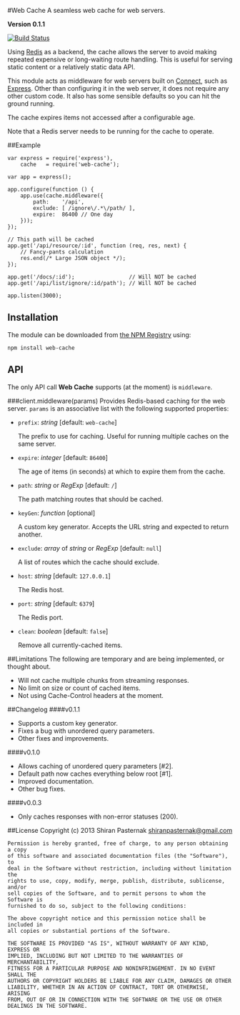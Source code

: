 #Web Cache
A seamless web cache for web servers.

**Version 0.1.1**

[![Build Status][status-img]][status]

Using [Redis][redis] as a backend, the cache allows the server to avoid making
repeated expensive or long-waiting route handling. This is useful for serving
static content or a relatively static data API.

This module acts as middleware for web servers built on [Connect][connect],
such as [Express][express]. Other than configuring it in the web server, it
does not require any other custom code. It also has some sensible defaults so
you can hit the ground running.

The cache expires items not accessed after a configurable age.

Note that a Redis server needs to be running for the cache to operate.

##Example

    var express = require('express'),
        cache   = require('web-cache');
    
    var app = express();
    
    app.configure(function () {
        app.use(cache.middleware({
            path:    '/api',
            exclude: [ /ignore\/.*\/path/ ],
            expire:  86400 // One day
        }));
    });
    
    // This path will be cached
    app.get('/api/resource/:id', function (req, res, next) {
        // Fancy-pants calculation
        res.end(/* Large JSON object */);
    });
    
    app.get('/docs/:id');                 // Will NOT be cached
    app.get('/api/list/ignore/:id/path'); // Will NOT be cached
    
    app.listen(3000);
    
## Installation
The module can be downloaded from [the NPM Registry](https://npmjs.org/ "npm") using:

    npm install web-cache
    
## API
The only API call **Web Cache** supports (at the moment) is `middleware`.

###client.middleware(params)
Provides Redis-based caching for the web server. `params` is an associative list with the following supported properties:

* `prefix`: *string* \[default: `web-cache`]

  The prefix to use for caching. Useful for running multiple caches on the same server.
  
* `expire`: *integer* \[default: `86400`]

  The age of items (in seconds) at which to expire them from the cache.
  
* `path`: *string* or *RegExp* \[default: `/`]

  The path matching routes that should be cached.

* `keyGen`: *function* \[optional]

  A custom key generator. Accepts the URL string and expected to return another.

* `exclude`: *array* of *string* or *RegExp* \[default: `null`]

  A list of routes which the cache should exclude.

* `host`: *string* \[default: `127.0.0.1`]

  The Redis host.

* `port`: *string* \[default: `6379`]

  The Redis port.

* `clean`: *boolean* \[default: `false`]

  Remove all currently-cached items.

##Limitations
The following are temporary and are being implemented, or thought about.

* Will not cache multiple chunks from streaming responses.
* No limit on size or count of cached items.
* Not using Cache-Control headers at the moment.

##Changelog
####v0.1.1
* Supports a custom key generator.
* Fixes a bug with unordered query parameters.
* Other fixes and improvements.

####v0.1.0
* Allows caching of unordered query parameters [#2].
* Default path now caches everything below root [#1].
* Improved documentation.
* Other bug fixes.

####v0.0.3
* Only caches responses with non-error statuses (200).

##License
    Copyright (c) 2013 Shiran Pasternak <shiranpasternak@gmail.com>

    Permission is hereby granted, free of charge, to any person obtaining a copy
    of this software and associated documentation files (the "Software"), to
    deal in the Software without restriction, including without limitation the
    rights to use, copy, modify, merge, publish, distribute, sublicense, and/or
    sell copies of the Software, and to permit persons to whom the Software is
    furnished to do so, subject to the following conditions:

    The above copyright notice and this permission notice shall be included in
    all copies or substantial portions of the Software.

    THE SOFTWARE IS PROVIDED "AS IS", WITHOUT WARRANTY OF ANY KIND, EXPRESS OR
    IMPLIED, INCLUDING BUT NOT LIMITED TO THE WARRANTIES OF MERCHANTABILITY,
    FITNESS FOR A PARTICULAR PURPOSE AND NONINFRINGEMENT. IN NO EVENT SHALL THE
    AUTHORS OR COPYRIGHT HOLDERS BE LIABLE FOR ANY CLAIM, DAMAGES OR OTHER
    LIABILITY, WHETHER IN AN ACTION OF CONTRACT, TORT OR OTHERWISE, ARISING
    FROM, OUT OF OR IN CONNECTION WITH THE SOFTWARE OR THE USE OR OTHER
    DEALINGS IN THE SOFTWARE.


 [redis]:      http://redis.io/
 [connect]:    https://npmjs.org/package/connect
 [express]:    https://npmjs.org/package/express
 [status-img]: https://travis-ci.org/gingi/web-cache.png
 [status]:     https://travis-ci.org/gingi/web-cache
